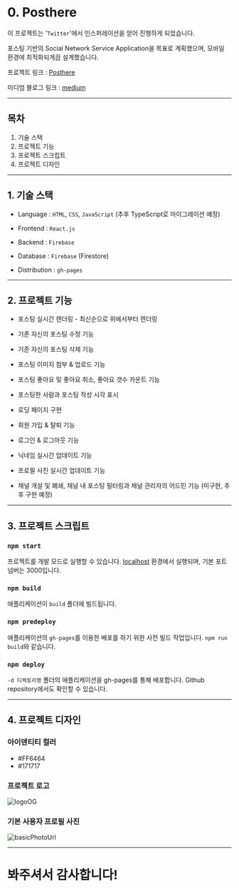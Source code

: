 # 0. Posthere

이 프로젝트는 '`Twitter`'에서 인스퍼레이션을 얻어 진행하게 되었습니다.

포스팅 기반의 Social Network Service Application을 목표로 계획했으며, 모바일 환경에 최적화되게끔 설계했습니다.

프로젝트 링크 : [Posthere]("https://songforthemute.github.io/posthere/")

미디엄 블로그 링크 : [medium]("https://medium.com/@songforthemute")

---

## 목차

1. 기술 스택
2. 프로젝트 기능
3. 프로젝트 스크립트
4. 프로젝트 디자인

---

## 1. 기술 스택

-   Language : `HTML`, `CSS`, `JavaScript` (추후 TypeScript로 마이그레이션 예정)

-   Frontend : `React.js`

-   Backend : `Firebase`

-   Database : `Firebase` (Firestore)

-   Distribution : `gh-pages`

---

## 2. 프로젝트 기능

-   포스팅 실시간 렌더링 - 최신순으로 위에서부터 렌더링

-   기존 자신의 포스팅 수정 기능

-   기존 자신의 포스팅 삭제 기능

-   포스팅 이미지 첨부 & 업로드 기능

-   포스팅 좋아요 및 좋아요 취소, 좋아요 갯수 카운트 기능

-   포스팅한 사람과 포스팅 작성 시각 표시

-   로딩 페이지 구현

-   회원 가입 & 탈퇴 기능

-   로그인 & 로그아웃 기능

-   닉네임 실시간 업데이트 기능

-   프로필 사진 실시간 업데이트 기능

-   채널 개설 및 폐쇄, 채널 내 포스팅 필터링과 채널 관리자의 어드민 기능 (미구현, 추후 구현 예정)

---

## 3. 프로젝트 스크립트

### `npm start`

프로젝트를 개발 모드로 실행할 수 있습니다. [localhost]("http://localhost:3000") 환경에서 실행되며, 기본 포트 넘버는 3000입니다.

### `npm build`

애플리케이션이 `build` 폴더에 빌드됩니다.

### `npm predeploy`

애플리케이션의 `gh-pages`를 이용한 배포를 하기 위한 사전 빌드 작업입니다. `npm run build`와 같습니다.

### `npm deploy`

`-d 디렉토리명` 폴더의 애플리케이션을 gh-pages를 통해 배포합니다. Github repository에서도 확인할 수 있습니다.

---

## 4. 프로젝트 디자인

### 아이덴티티 컬러

-   #FF6464
-   #171717

### 프로젝트 로고

![logoOG](https://user-images.githubusercontent.com/105373350/173884719-c5ff7148-a26e-45a8-a7e7-5257d5530c31.png)

### 기본 사용자 프로필 사진

![basicPhotoUrl](https://user-images.githubusercontent.com/105373350/173884713-51d65e55-9b98-49b1-8a1b-4db890487ad6.svg)

---

# 봐주셔서 감사합니다!
